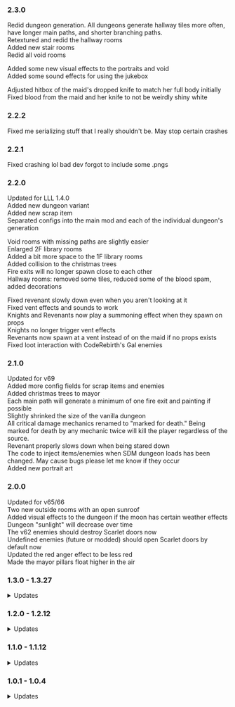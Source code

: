 ### 2.3.0
Redid dungeon generation. All dungeons generate hallway tiles more often, have longer main paths, and shorter branching paths.\
Retextured and redid the hallway rooms\
Added new stair rooms\
Redid all void rooms

Added some new visual effects to the portraits and void\
Added some sound effects for using the jukebox

Adjusted hitbox of the maid's dropped knife to match her full body initially\
Fixed blood from the maid and her knife to not be weirdly shiny white

### 2.2.2

Fixed me serializing stuff that I really shouldn't be. May stop certain crashes

### 2.2.1

Fixed crashing lol bad dev forgot to include some .pngs

### 2.2.0

Updated for LLL 1.4.0\
Added new dungeon variant\
Added new scrap item\
Separated configs into the main mod and each of the individual dungeon's generation

Void rooms with missing paths are slightly easier\
Enlarged 2F library rooms\
Added a bit more space to the 1F library rooms\
Added collision to the christmas trees\
Fire exits will no longer spawn close to each other\
Hallway rooms: removed some tiles, reduced some of the blood spam, added decorations

Fixed revenant slowly down even when you aren't looking at it\
Fixed vent effects and sounds to work\
Knights and Revenants now play a summoning effect when they spawn on props\
Knights no longer trigger vent effects\
Revenants now spawn at a vent instead of on the maid if no props exists\
Fixed loot interaction with CodeRebirth's Gal enemies


### 2.1.0

Updated for v69\
Added more config fields for scrap items and enemies\
Added christmas trees to mayor\
Each main path will generate a minimum of one fire exit and painting if possible\
Slightly shrinked the size of the vanilla dungeon\
All critical damage mechanics renamed to "marked for death." Being marked for death by any mechanic twice will kill the player regardless of the source.\
Revenant properly slows down when being stared down\
The code to inject items/enemies when SDM dungeon loads has been changed. May cause bugs please let me know if they occur\
Added new portrait art

### 2.0.0

Updated for v65/66\
Two new outside rooms with an open sunroof\
Added visual effects to the dungeon if the moon has certain weather effects\
Dungeon "sunlight" will decrease over time\
The v62 enemies should destroy Scarlet doors now\
Undefined enemies (future or modded) should open Scarlet doors by default now\
Updated the red anger effect to be less red\
Made the mayor pillars float higher in the air

### 1.3.0 - 1.3.27

<details> 
  <summary>
  Updates
  </summary>

Added many variant rooms\
Added void rooms\
Added new treasure rooms\
Added clock prop to main entrance\
Added destroyable doors\
Added spike traps to dungeon\
Added jukebox with Touhou beats to Servant's Quarter rooms\
Redone dungeon brightness, item and map hazard spawn locations\
Added ink/blood stains throughout the mansion floor\
Expanded mayor entrance tile, removed basement\
Shrunk all 1F libary rooms\
Lights now have a chance of flickering and dying

Updated dungeon generation to prefer branch tiles that make multiple connections to encourage looping paths

Added new enemy variant for Butler and new weapon from said enemy\
Added new scrap item, shattered decorative crystal (can combine with flashlights)\
Added new scrap item, doll snowglobe\
Added new scarlet key (it's just red) to help with visibility\
Updated knight to match the coilhead's new v60 behaviour\
Knight enters a brief cooldown after hitting a player

Added config to add unique enemy spawns during the bedroom dungeon event\
Added configs for dungeon enemies and items spawn weights\
Added config for demonic painting\
Added config to use either SDM or vanilla fire exits\
Moved some of the configs to LLL

Dungeon lights turn red during certain dungeon events\
Added special colouring to enemies that spawn from the painting event\
Portraits stare at you when you aren't looking

Added Mimics compatibility\
Added FacilityMeltdown compatibility
Added ReservedFlashlightSlot compatibility\
Added ReservedKeySlot compatibility\
Added Coroner compatibility\
CullFactory mod is now manatory\
LethalConfig's entries will have a different shade of red if my preset settings auto-change its values

Updated mod for my new API\
Added Sanguine (moon) to the interior's spawn list\
Added Scarlet Devil Mansion (moon) to the interior's spawn list

</details>

### 1.2.0 - 1.2.12

<details> 
  <summary>
  Updates
  </summary>

Added new dungeon event\
Added basement to mayor starting room\
Added bedroom and servant quarter variant rooms\
Many many internal code and design changes to reduce the load times by abouy 90% on average\
Removed garden tile (temporarily). Added unpolished fire exits throughout the dungeon\
Added rotateable frames to the hallways\
Added new functionality to decorative crystal item\
Added config presets. Automatically set to default. Contains two distinct presets for 4+ lobbies are 1-3 smaller lobbies\
These config presets make the map much smaller\
Fixed scrap spawn prefering to spawn on the upper floors\
Added many new networked configs\
Switch from BinaryFormatter to OdinSerializer\
Fixed issues with unofficial Korean patch

</details>

### 1.1.0 - 1.1.12

<details> 
  <summary>
  Updates
  </summary>

Added support for LLL\
Detailed the hallway rooms and added new ones\
Added lethal company's lighting onto the dungeon (somehow?)\
Added new enemy variant\
Added new scrap item\
Fixed enemy pathing issues\
Spray cans now work, thanks SkullCrusher my beloved\
Added wall lights to hallway rooms as a possible spawn\
Added chandelier lights to most rooms as a possible spawn\
Added networked config to modify the spawn chance of light sources\
Added networked config to modify much of the dungeon generation values and scrap count

</details>

### 1.0.1 - 1.0.4

<details> 
  <summary>
  Updates
  </summary>

Detailed the mayor starting room\
Added three detailed kitchen variants\
Made more drastic changes to make the map much less spread out, AKA map is smaller

</details>
